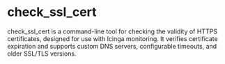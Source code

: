 # check_ssl_cert
check_ssl_cert is a command-line tool for checking the validity of HTTPS
certificates, designed for use with Icinga monitoring. It verifies certificate
expiration and supports custom DNS servers, configurable timeouts, and older
SSL/TLS versions.
